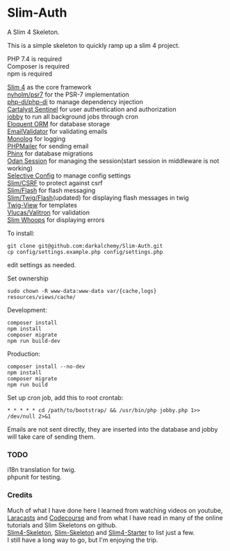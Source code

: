 # Slim-Auth
A Slim 4 Skeleton.

This is a simple skeleton to quickly ramp up a slim 4 project.  

PHP 7.4 is required  
Composer is required  
npm is required  

[Slim 4](https://github.com/slimphp/Slim) as the core framework  
[nyholm/psr7](https://github.com/Nyholm/psr7) for the PSR-7 implementation  
[php-di/php-di](http://php-di.org/) to manage dependency injection    
[Cartalyst Sentinel](https://cartalyst.com/manual/sentinel/3.) for user authentication and authorization  
[jobby](https://github.com/jobbyphp/jobby) to run all background jobs through cron  
[Eloquent ORM](https://github.com/illuminate/database) for database storage  
[EmailValidator](https://github.com/egulias/EmailValidator/tree/master) for validating emails  
[Monolog](https://github.com/Seldaek/monolog) for logging  
[PHPMailer](https://github.com/PHPMailer/PHPMailer) for sending email  
[Phinx](https://phinx.org/) for database migrations  
[Odan Session](https://github.com/odan/session) for managing the session(start session in middleware is not working)  
[Selective Config](https://github.com/selective-php/config) to manage config settings  
[Slim/CSRF](https://github.com/slimphp/Slim-Csrf) to protect against csrf  
[Slim/Flash](https://github.com/slimphp/Slim-Flash) for flash messaging  
[Slim/Twig/Flash](https://github.com/kanellov/slim-twig-flash)(updated) for displaying flash messages in twig  
[Twig-View](https://github.com/slimphp/Twig-View) for templates  
[Vlucas/Valitron](https://github.com/vlucas/valitron) for validation  
[Slim Whoops](https://github.com/zeuxisoo/php-slim-whoops) for displaying errors  
  

To install:
```
git clone git@github.com:darkalchemy/Slim-Auth.git
cp config/settings.example.php config/settings.php
```
edit settings as needed.

Set ownership
```
sudo chown -R www-data:www-data var/{cache,logs} resources/views/cache/
```

Development:
```
composer install
npm install
composer migrate
npm run build-dev
```

Production:
```
composer install --no-dev
npm install
composer migrate
npm run build
```

Set up cron job, add this to root crontab:
```
* * * * * cd /path/to/bootstrap/ && /usr/bin/php jobby.php 1>> /dev/null 2>&1
```

Emails are not sent directly, they are inserted into the database and jobby will take care of sending them.
  
### TODO  
i18n translation for twig.  
phpunit for testing.

### Credits  
Much of what I have done here I learned from watching videos on youtube, [Laracasts](https://laracasts.com/) and [Codecourse](https://codecourse.com) and from what I have read in many of the online tutorials and Slim Skeletons on github.  
[Slim4-Skeleton](https://github.com/odan/slim4-skeleton), [Slim-Skeleton](https://github.com/slimphp/Slim-Skeleton) and [Slim4-Starter](https://github.com/akrabat/slim4-starter) to list just a few.  
I still have a long way to go, but I'm enjoying the trip.   
